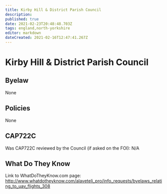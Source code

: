 ```yaml
---
title: Kirby Hill & District Parish Council
description: 
published: true
date: 2021-02-23T20:48:48.703Z
tags: england,north-yorkshire
editor: markdown
dateCreated: 2021-02-16T12:47:41.267Z
---
```


# Kirby Hill & District Parish Council

## Byelaw
None

## Policies
None

## CAP722C

Was CAP722C reviewed by the Council (if asked on the FOI): N/A

## What Do They Know

Link to WhatDoTheyKnow.com page:
http://www.whatdotheyknow.com/alaveteli_pro/info_requests/byelaws_relating_to_uav_flights_308

